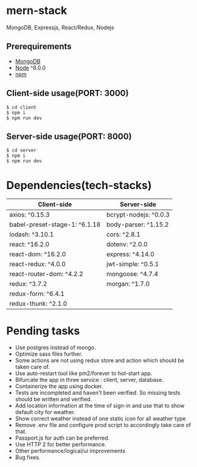 # mern-stack
MongoDB, Expressjs, React/Redux, Nodejs

## Prerequirements
- [MongoDB](https://gist.github.com/nrollr/9f523ae17ecdbb50311980503409aeb3)
- [Node](https://nodejs.org/en/download/) ^8.0.0
- [npm](https://nodejs.org/en/download/package-manager/)

## Client-side usage(PORT: 3000)
```terminal
$ cd client
$ npm i
$ npm run dev
```

## Server-side usage(PORT: 8000)
```terminal
$ cd server
$ npm i
$ npm run dev
```

# Dependencies(tech-stacks)
Client-side | Server-side
--- | ---
axios: ^0.15.3 | bcrypt-nodejs: ^0.0.3
babel-preset-stage-1: ^6.1.18|body-parser: ^1.15.2
lodash: ^3.10.1 | cors: ^2.8.1
react: ^16.2.0 | dotenv: ^2.0.0
react-dom: ^16.2.0 | express: ^4.14.0
react-redux: ^4.0.0 | jwt-simple: ^0.5.1
react-router-dom: ^4.2.2 | mongoose: ^4.7.4
redux: ^3.7.2 | morgan: ^1.7.0
redux-form: ^6.4.1 |
redux-thunk: ^2.1.0 |

# Pending tasks

- Use postgres instead of mongo.
- Optimize sass files further.
- Some actions are not using redux store and action which should be taken care of.
- Use auto-restart tool like pm2/forever to hot-start app.
- Bifurcate the app in three service : client, server, database.
- Containerize the app using docker.
- Tests are incompleted and haven't been verified.
 So missing tests should be written and verified.
- Add location information at the time of sign-in and use that to show default
city for weather.
- Show correct weather instead of one static icon for all weather type
- Remove .env file and configure prod script to accordingly take care of that.
- Passport.js for auth can be preferred.
- Use HTTP 2 for better performance.
- Other performance/logical/ui improvements
- Bug fixes.

